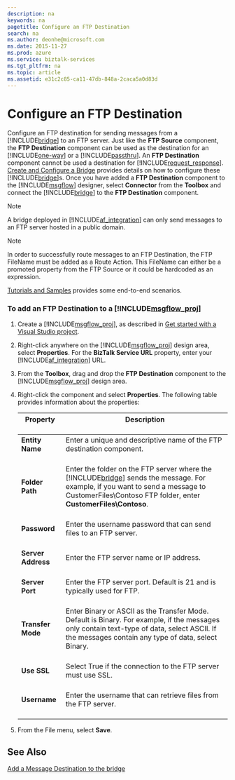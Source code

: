 ```yaml
---
description: na
keywords: na
pagetitle: Configure an FTP Destination
search: na
ms.author: deonhe@microsoft.com
ms.date: 2015-11-27
ms.prod: azure
ms.service: biztalk-services
ms.tgt_pltfrm: na
ms.topic: article
ms.assetid: e31c2c85-ca11-47db-848a-2caca5a0d83d
---
```

# Configure an FTP Destination
Configure an FTP destination for sending messages from a [!INCLUDE[bridge](/Token/bridge_md.md)] to an FTP server. Just like the **FTP Source** component, the **FTP Destination** component can be used as the destination for an [!INCLUDE[one-way](/Token/one-way_md.md)] or a [!INCLUDE[passthru](/Token/passthru_md.md)]. An **FTP Destination** component cannot be used a destination for [!INCLUDE[request_response](/Token/request_response_md.md)]. [Create and Configure a Bridge](/Topic/Create_and_Configure_a_Bridge.md) provides details on how to configure these [!INCLUDE[bridge](/Token/bridge_md.md)]s. Once you have added a **FTP Destination** component to the [!INCLUDE[msgflow](/Token/msgflow_md.md)] designer, select **Connector** from the **Toolbox** and connect the [!INCLUDE[bridge](/Token/bridge_md.md)] to the **FTP Destination** component.

> [!NOTE]
> A bridge deployed in [!INCLUDE[af_integration](/Token/af_integration_md.md)] can only send messages to an FTP server hosted in a public domain.

> [!NOTE]
> In order to successfully route messages to an FTP Destination, the FTP FileName must be added as a Route Action. This FileName can either be a promoted property from the FTP Source or it could be hardcoded as an expression.

[Tutorials and Samples](/Topic/Tutorials_and_Samples.md) provides some end-to-end scenarios.

### To add an FTP Destination to a [!INCLUDE[msgflow_proj](/Token/msgflow_proj_md.md)]

1. Create a [!INCLUDE[msgflow_proj](/Token/msgflow_proj_md.md)], as described in [Get started with a Visual Studio project](/Topic/Get_started_with_a_Visual_Studio_project.md).

2. Right-click anywhere on the [!INCLUDE[msgflow_proj](/Token/msgflow_proj_md.md)] design area, select **Properties**. For the **BizTalk Service URL** property, enter your [!INCLUDE[af_integration](/Token/af_integration_md.md)] URL.

3. From the **Toolbox**, drag and drop the **FTP Destination** component to the [!INCLUDE[msgflow_proj](/Token/msgflow_proj_md.md)] design area.

4. Right-click the component and select **Properties**. The following table provides information about the properties:

   |Property <br /> <br />|Description <br /> <br />|
   |------------|---------------|
   |**Entity Name** <br /> <br />|Enter a unique and descriptive name of the FTP destination component. <br /> <br />|
   |**Folder Path** <br /> <br />|Enter the folder on the FTP server where the [!INCLUDE[bridge](/Token/bridge_md.md)] sends the message. For example, if you want to send a message to CustomerFiles\Contoso FTP folder, enter **CustomerFiles\Contoso**. <br /> <br />|
   |**Password** <br /> <br />|Enter the username password that can send files to an FTP server. <br /> <br />|
   |**Server Address** <br /> <br />|Enter the FTP server name or IP address. <br /> <br />|
   |**Server Port** <br /> <br />|Enter the FTP server port. Default is 21 and is typically used for FTP. <br /> <br />|
   |**Transfer Mode** <br /> <br />|Enter Binary or ASCII as the Transfer Mode. Default is Binary. For example, if the messages only contain text-type of data, select ASCII. If the messages contain any type of data, select Binary. <br /> <br />|
   |**Use SSL** <br /> <br />|Select True if the connection to the FTP server must use SSL. <br /> <br />|
   |**Username** <br /> <br />|Enter the username that can retrieve files from the FTP server. <br /> <br />|

5. From the File menu, select **Save**.

## See Also
[Add a Message Destination to the bridge](/Topic/Add_a_Message_Destination_to_the_bridge.md)

